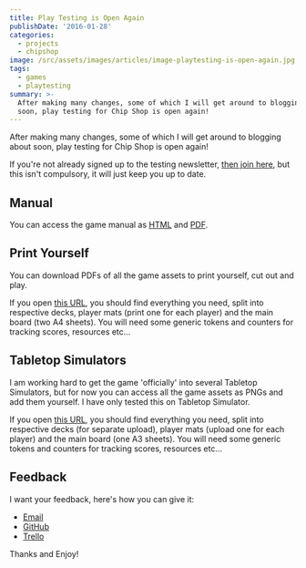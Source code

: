 ```yaml
---
title: Play Testing is Open Again
publishDate: '2016-01-28'
categories:
  - projects
  - chipshop
image: /src/assets/images/articles/image-playtesting-is-open-again.jpg
tags:
  - games
  - playtesting
summary: >-
  After making many changes, some of which I will get around to blogging about
  soon, play testing for Chip Shop is open again!
---
```


After making many changes, some of which I will get around to blogging about soon, play testing for Chip Shop is open again!

If you're not already signed up to the testing newsletter, [then join here](https://gregariousmammal.us10.list-manage.com/subscribe?u=a177a7811dd28fcd87829f78f&id=13bd96907c), but this isn't compulsory, it will just keep you up to date.

## Manual
You can access the game manual as [HTML](https://chipshopgame.com/manual/) and [PDF](https://chipshopgame.com/pod/Individual%20pdfs/manual/manual.pdf).

## Print Yourself
You can download PDFs of all the game assets to print yourself, cut out and play.

If you open [this URL](https://chipshopgame.com/pod/), you should find everything you need, split into respective decks, player mats (print one for each player) and the main board (two A4 sheets). You will need some generic tokens and counters for tracking scores, resources etc...

## Tabletop Simulators
I am working hard to get the game 'officially' into several Tabletop Simulators, but for now you can access all the game assets as PNGs and add them yourself. I have only tested this on Tabletop Simulator.

If you open [this URL](https://chipshopgame.com/simulators/tabletop_simulator/), you should find everything you need, split into respective decks (for separate upload), player mats (upload one for each player) and the main board (one A3 sheets). You will need some generic tokens and counters for tracking scores, resources etc...

## Feedback
I want your feedback, here's how you can give it:

- [Email](email:info@gregariousmammal.com)
- [GitHub](https://github.com/GregariousMammal/Chip-Shop/issues/new)
- [Trello](https://trello.com/b/uqiDfGmP/chip-shop-board-game)

Thanks and Enjoy!

